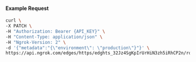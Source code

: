 <!-- Code generated for API Clients. DO NOT EDIT. -->

#### Example Request

```bash
curl \
-X PATCH \
-H "Authorization: Bearer {API_KEY}" \
-H "Content-Type: application/json" \
-H "Ngrok-Version: 2" \
-d '{"metadata":"{\"environment\": \"production\"}"}' \
https://api.ngrok.com/edges/https/edghts_32Jz4SgKpIrUrHiN3zh5iRhCP2n/routes/edghtsrt_32Jz4VhQ556EVSJTu7RdnmEOHTv
```

